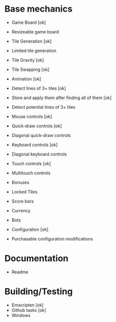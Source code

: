 # Base mechanics
 * Game Board [ok]
  * Resizeable game board

 * Tile Generation [ok]
  * Limited tile generation
 * Tile Gravity [ok]

 * Tile Swapping [ok]
  * Animation [ok]

 * Detect lines of 3+ tiles [ok]
  * Store and apply them after finding all of them [ok]
 * Detect potential lines of 3+ tiles

 * Mouse controls [ok]
  * Quick-draw controls [ok]
  * Diagonal quick-draw controls
 * Keyboard controls [ok]
  * Diagonal keyboard controls
 * Touch controls [ok]
  * Multitouch controls

 * Bonuses
 * Locked Tiles
 * Score bars
  * Currency

 * Bots
 * Configuration [ok]
  * Purchasable configuration modifications

# Documentation
 * Readme

# Building/Testing
 * Emscripten [ok]
 * Github tasks [ok]
 * Windows

